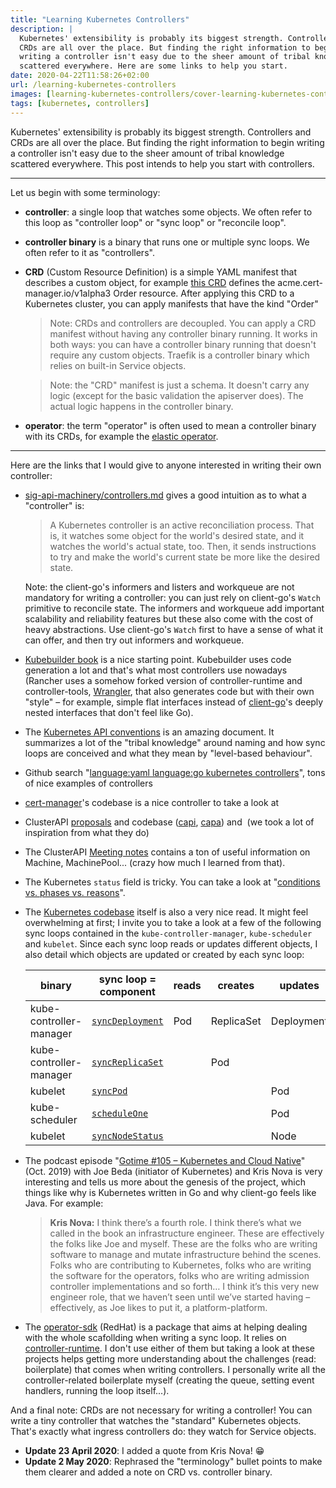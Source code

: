 ```yaml
---
title: "Learning Kubernetes Controllers"
description: |
  Kubernetes' extensibility is probably its biggest strength. Controllers and
  CRDs are all over the place. But finding the right information to begin
  writing a controller isn't easy due to the sheer amount of tribal knowledge
  scattered everywhere. Here are some links to help you start.
date: 2020-04-22T11:58:26+02:00
url: /learning-kubernetes-controllers
images: [learning-kubernetes-controllers/cover-learning-kubernetes-controllers.png]
tags: [kubernetes, controllers]
---
```


Kubernetes' extensibility is probably its biggest strength. Controllers and
CRDs are all over the place. But finding the right information to begin
writing a controller isn't easy due to the sheer amount of tribal knowledge
scattered everywhere. This post intends to help you start with controllers.

<!--

> A "Kubernetes controller" is a binary that runs reconciliation loops. A
> reconciliation loop watches the objects stored in Kubernetes. When it
> notices a discrepency between what the object specifies (e.g. 4 replicas)
> and the observed reality (e.g., the reconcialiation loop asks kubelet,
> and it answers there are only 2 replicas), the reconcialiation loop will
> take actions in order to satisfy what is specified in the object. The
> "controller" binary is run as a simple Kubernetes Deployment. Sometimes,
> when the Kubernetes API is not enough, it may also come with some
> CustomResourceDefinitions YAML files.

I use interchangeably the term "sync loop" and "controller". The word
"controller" is quite overloaded: we use to qualify the binary that runs in
a pod and watches for objects ("Kubernetes controller"), but we also use it
to mean "one sync loop" that is running inside this binary.

Anyone writing Kubernetes controllers might want to take a look at the
following resources.
One controller

**[Kubernetes API conventions](https://github.com/kubernetes/community/blob/master/contributors/devel/sig-architecture/api-conventions.md)**

> When a new version of an object is POSTed or PUT, the "spec" is updated
> and available immediately. Over time the system will work to bring the
> "status" into line with the "spec". The system will drive toward the most
> recent "spec" regardless of previous versions of that stanza. In other
> words, if a value is changed from 2 to 5 in one PUT and then back down to
> 3 in another PUT the system is not required to 'touch base' at 5 before
> changing the "status" to 3. In other words, the system's behavior is
> level-based rather than edge-based. This enables robust behavior in the
> presence of missed intermediate state changes.

-->

---

Let us begin with some terminology:

- **controller**: a single loop that watches some objects. We often refer
  to this loop as "controller loop" or "sync loop" or "reconcile loop".
- **controller binary** is a binary that runs one or multiple sync loops.
  We often refer to it as "controllers".
- **CRD** (Custom Resource Definition) is a simple YAML manifest that
  describes a custom object, for example [this
  CRD](https://github.com/jetstack/cert-manager/blob/a04d2f0935/deploy/crds/crd-orders.yaml#L2)
  defines the acme.cert-manager.io/v1alpha3 Order resource. After applying
  this CRD to a Kubernetes cluster, you can apply manifests that have the
  kind "Order"

  > Note: CRDs and controllers are decoupled. You can apply a CRD manifest
  > without having any controller binary running. It works in both ways:
  > you can have a controller binary running that doesn't require any
  > custom objects. Traefik is a controller binary which relies on built-in
  > Service objects.

  > Note: the "CRD" manifest is just a schema. It doesn't carry any logic
  > (except for the basic validation the apiserver does). The actual logic
  > happens in the controller binary.

- **operator**: the term "operator" is often used to mean a controller
  binary with its CRDs, for example the [elastic
  operator](https://github.com/elastic/cloud-on-k8s).

---

Here are the links that I would give to anyone interested in writing their
own controller:

- [sig-api-machinery/controllers.md](https://github.com/kubernetes/community/blob/712590c108bd4533b80e8f2753cadaa617d9bdf2/contributors/devel/sig-api-machinery/controllers.md)
  gives a good intuition as to what a "controller" is:

  > A Kubernetes controller is an active reconciliation process. That is,
  > it watches some object for the world's desired state, and it watches
  > the world's actual state, too. Then, it sends instructions to try and
  > make the world's current state be more like the desired state.

  Note: the client-go's informers and listers and workqueue are not
  mandatory for writing a controller: you can just rely on client-go's
  `Watch` primitive to reconcile state. The informers and workqueue add
  important scalability and reliability features but these also come with
  the cost of heavy abstractions. Use client-go's `Watch` first to have a
  sense of what it can offer, and then try out informers and workqueue.
- [Kubebuilder book](https://book.kubebuilder.io/quick-start.html) is a
  nice starting point. Kubebuilder uses code generation a lot and that's
  what most controllers use nowadays (Rancher uses a somehow forked version
  of controller-runtime and controller-tools,
  [Wrangler](https://github.com/rancher/wrangler), that also generates code
  but with their own "style" – for example, simple flat interfaces instead
  of [client-go](https://github.com/kubernetes/client-go)'s deeply nested
  interfaces that don't feel like Go).
- The [Kubernetes API
  conventions](https://github.com/kubernetes/community/blob/master/contributors/devel/sig-architecture/api-conventions.md)
  is an amazing document. It summarizes a lot of the "tribal knowledge"
  around naming and how sync loops are conceived and what they mean by
  "level-based behaviour".
- Github search "[language:yaml language:go kubernetes controllers](https://github.com/search?q=language%3Ayaml+language%3Ago+kubernetes+controllers)", tons of nice examples of controllers
- [cert-manager](https://github.com/jetstack/cert-manager)'s codebase is a nice controller to take a look at
- ClusterAPI [proposals](https://github.com/kubernetes-sigs/cluster-api/blob/master/docs/proposals/20190610-machine-states-preboot-bootstrapping.md) and codebase ([capi](https://github.com/kubernetes-sigs/cluster-api), [capa](https://github.com/kubernetes-sigs/cluster-api-provider-aws)) and  (we took a lot of inspiration from what they do)
- The ClusterAPI [Meeting
  notes](https://docs.google.com/document/d/1fQNlqsDkvEggWFi51GVxOglL2P1Bvo2JhZlMhm2d-Co/edit#) contains
  a ton of useful information on Machine, MachinePool... (crazy how much I
  learned from that).
- The Kubernetes `status` field is tricky. You can take a look at
  "[conditions vs. phases vs.
  reasons](https://maelvls.dev/kubernetes-conditions/)".
- The [Kubernetes codebase](https://github.com/kubernetes/kubernetes)
  itself is also a very nice read. It might feel overwhelming at first; I
  invite you to take a look at a few of the following sync loops contained
  in the `kube-controller-manager`, `kube-scheduler` and `kubelet`. Since
  each sync loop reads or updates different objects, I also detail which
  objects are updated or created by each sync loop:

  | binary                  | sync loop = component              | reads | creates    | updates    |
  | ----------------------- | ---------------------------------- | ----- | ---------- | ---------- |
  | kube-controller-manager | [`syncDeployment`][syncdeployment] | Pod   | ReplicaSet | Deployment |
  | kube-controller-manager | [`syncReplicaSet`][syncreplicaset] |       | Pod        |            |
  | kubelet                 | [`syncPod`][syncpod]               |       |            | Pod        |
  | kube-scheduler          | [`scheduleOne`][scheduleone]       |       |            | Pod        |
  | kubelet                 | [`syncNodeStatus`][syncnodestatus] |       |            | Node       |

  [scheduleone]: https://github.com/kubernetes/kubernetes/blob/5bac42bf/pkg/scheduler/scheduler.go#L589-L762
  [syncdeployment]: https://github.com/kubernetes/kubernetes/blob/5bac42bf/pkg/controller/deployment/deployment_controller.go#L560-L649
  [syncreplicaset]: https://github.com/kubernetes/kubernetes/blob/5bac42bf/pkg/controller/replicaset/replica_set.go#L653-L721
  [syncpod]: https://github.com/kubernetes/kubernetes/blob/5bac42bf/pkg/kubelet/status/status_manager.go#L514-L567
  [syncnodestatus]: https://github.com/kubernetes/kubernetes/blob/5bac42bff9bfb9dfe0f2ea40f1c80cac47fc12b2/pkg/kubelet/kubelet_node_status.go#L374-L391
- The podcast episode "[Gotime #105 – Kubernetes and Cloud
  Native](https://changelog.com/gotime/105)" (Oct. 2019) with Joe Beda
  (initiator of Kubernetes) and Kris Nova is very interesting and tells us
  more about the genesis of the project, which things like why is
  Kubernetes written in Go and why client-go feels like Java. For example:
  > **Kris Nova:** I think there’s a fourth role. I think there’s what we
  > called in the book an infrastructure engineer. These are effectively
  > the folks like Joe and myself. These are the folks who are writing
  > software to manage and mutate infrastructure behind the scenes. Folks
  > who are contributing to Kubernetes, folks who are writing the software
  > for the operators, folks who are writing admission controller
  > implementations and so forth… I think it’s this very new engineer role,
  > that we haven’t seen until we’ve started having – effectively, as Joe
  > likes to put it, a platform-platform.
- The [operator-sdk](https://github.com/operator-framework/operator-sdk)
  (RedHat) is a package that aims at helping dealing with the whole
  scafollding when writing a sync loop. It relies on
  [controller-runtime](https://github.com/kubernetes-sigs/controller-runtime).
  I don't use either of them but taking a look at these projects helps
  getting more understanding about the challenges (read: boilerplate) that
  comes when writing controllers. I personally write all the
  controller-related boilerplate myself (creating the queue, setting event
  handlers, running the loop itself...).

And a final note: CRDs are not necessary for writing a controller! You can
write a tiny controller that watches the "standard" Kubernetes objects.
That's exactly what ingress controllers do: they watch for Service objects.

- **Update 23 April 2020**: I added a quote from Kris Nova! 😁
- **Update 2 May 2020**: Rephrased the "terminology" bullet points to make
  them clearer and added a note on CRD vs. controller binary.
